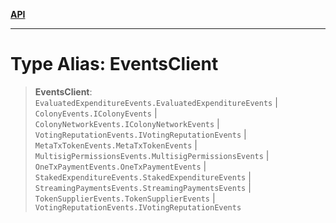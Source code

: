 [**API**](../README.md)

***

# Type Alias: EventsClient

> **EventsClient**: `EvaluatedExpenditureEvents.EvaluatedExpenditureEvents` \| `ColonyEvents.IColonyEvents` \| `ColonyNetworkEvents.IColonyNetworkEvents` \| `VotingReputationEvents.IVotingReputationEvents` \| `MetaTxTokenEvents.MetaTxTokenEvents` \| `MultisigPermissionsEvents.MultisigPermissionsEvents` \| `OneTxPaymentEvents.OneTxPaymentEvents` \| `StakedExpenditureEvents.StakedExpenditureEvents` \| `StreamingPaymentsEvents.StreamingPaymentsEvents` \| `TokenSupplierEvents.TokenSupplierEvents` \| `VotingReputationEvents.IVotingReputationEvents`
